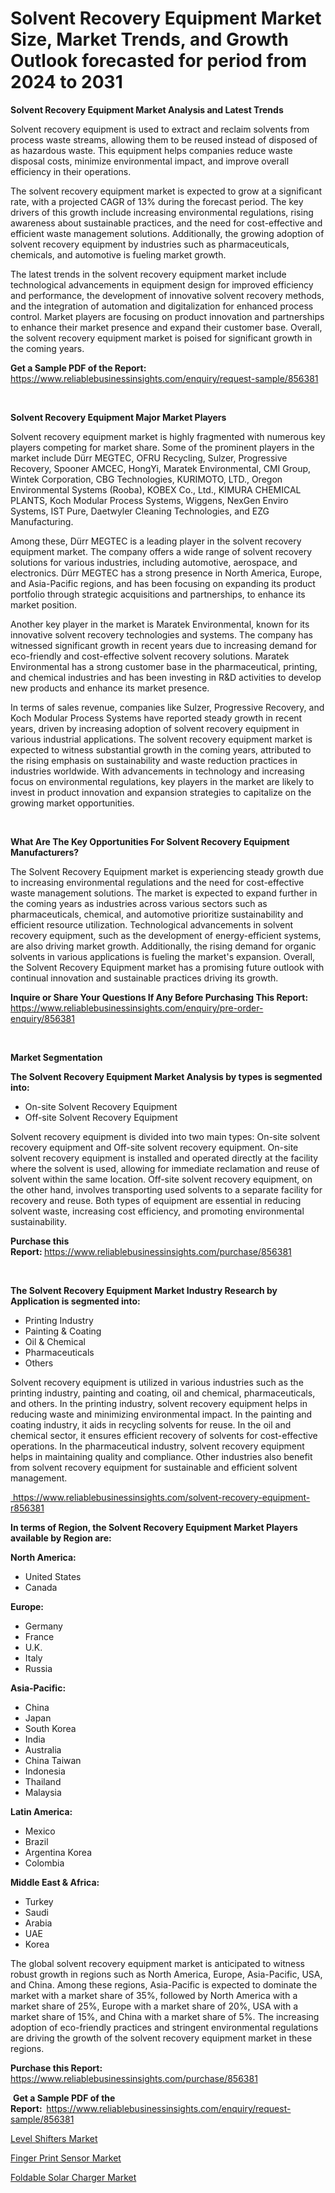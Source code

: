 <p><h1>Solvent Recovery Equipment Market Size, Market Trends, and Growth Outlook forecasted for period from 2024 to 2031</h1></p><p><strong>Solvent Recovery Equipment Market Analysis and Latest Trends</strong></p>
<p><p>Solvent recovery equipment is used to extract and reclaim solvents from process waste streams, allowing them to be reused instead of disposed of as hazardous waste. This equipment helps companies reduce waste disposal costs, minimize environmental impact, and improve overall efficiency in their operations.</p><p>The solvent recovery equipment market is expected to grow at a significant rate, with a projected CAGR of 13% during the forecast period. The key drivers of this growth include increasing environmental regulations, rising awareness about sustainable practices, and the need for cost-effective and efficient waste management solutions. Additionally, the growing adoption of solvent recovery equipment by industries such as pharmaceuticals, chemicals, and automotive is fueling market growth.</p><p>The latest trends in the solvent recovery equipment market include technological advancements in equipment design for improved efficiency and performance, the development of innovative solvent recovery methods, and the integration of automation and digitalization for enhanced process control. Market players are focusing on product innovation and partnerships to enhance their market presence and expand their customer base. Overall, the solvent recovery equipment market is poised for significant growth in the coming years.</p></p>
<p><strong>Get a Sample PDF of the Report:&nbsp;</strong> <a href="https://www.reliablebusinessinsights.com/enquiry/request-sample/856381">https://www.reliablebusinessinsights.com/enquiry/request-sample/856381</a></p>
<p>&nbsp;</p>
<p><strong>Solvent Recovery Equipment Major Market Players</strong></p>
<p><p>Solvent recovery equipment market is highly fragmented with numerous key players competing for market share. Some of the prominent players in the market include Dürr MEGTEC, OFRU Recycling, Sulzer, Progressive Recovery, Spooner AMCEC, HongYi, Maratek Environmental, CMI Group, Wintek Corporation, CBG Technologies, KURIMOTO, LTD., Oregon Environmental Systems (Rooba), KOBEX Co., Ltd., KIMURA CHEMICAL PLANTS, Koch Modular Process Systems, Wiggens, NexGen Enviro Systems, IST Pure, Daetwyler Cleaning Technologies, and EZG Manufacturing.</p><p>Among these, Dürr MEGTEC is a leading player in the solvent recovery equipment market. The company offers a wide range of solvent recovery solutions for various industries, including automotive, aerospace, and electronics. Dürr MEGTEC has a strong presence in North America, Europe, and Asia-Pacific regions, and has been focusing on expanding its product portfolio through strategic acquisitions and partnerships, to enhance its market position.</p><p>Another key player in the market is Maratek Environmental, known for its innovative solvent recovery technologies and systems. The company has witnessed significant growth in recent years due to increasing demand for eco-friendly and cost-effective solvent recovery solutions. Maratek Environmental has a strong customer base in the pharmaceutical, printing, and chemical industries and has been investing in R&D activities to develop new products and enhance its market presence.</p><p>In terms of sales revenue, companies like Sulzer, Progressive Recovery, and Koch Modular Process Systems have reported steady growth in recent years, driven by increasing adoption of solvent recovery equipment in various industrial applications. The solvent recovery equipment market is expected to witness substantial growth in the coming years, attributed to the rising emphasis on sustainability and waste reduction practices in industries worldwide. With advancements in technology and increasing focus on environmental regulations, key players in the market are likely to invest in product innovation and expansion strategies to capitalize on the growing market opportunities.</p></p>
<p>&nbsp;</p>
<p><strong>What Are The Key Opportunities For Solvent Recovery Equipment Manufacturers?</strong></p>
<p><p>The Solvent Recovery Equipment market is experiencing steady growth due to increasing environmental regulations and the need for cost-effective waste management solutions. The market is expected to expand further in the coming years as industries across various sectors such as pharmaceuticals, chemical, and automotive prioritize sustainability and efficient resource utilization. Technological advancements in solvent recovery equipment, such as the development of energy-efficient systems, are also driving market growth. Additionally, the rising demand for organic solvents in various applications is fueling the market's expansion. Overall, the Solvent Recovery Equipment market has a promising future outlook with continual innovation and sustainable practices driving its growth.</p></p>
<p><strong>Inquire or Share Your Questions If Any Before Purchasing This Report:</strong> <a href="https://www.reliablebusinessinsights.com/enquiry/pre-order-enquiry/856381">https://www.reliablebusinessinsights.com/enquiry/pre-order-enquiry/856381</a></p>
<p>&nbsp;</p>
<p><strong>Market Segmentation</strong></p>
<p><strong>The Solvent Recovery Equipment Market Analysis by types is segmented into:</strong></p>
<p><ul><li>On-site Solvent Recovery Equipment</li><li>Off-site Solvent Recovery Equipment</li></ul></p>
<p><p>Solvent recovery equipment is divided into two main types: On-site solvent recovery equipment and Off-site solvent recovery equipment. On-site solvent recovery equipment is installed and operated directly at the facility where the solvent is used, allowing for immediate reclamation and reuse of solvent within the same location. Off-site solvent recovery equipment, on the other hand, involves transporting used solvents to a separate facility for recovery and reuse. Both types of equipment are essential in reducing solvent waste, increasing cost efficiency, and promoting environmental sustainability.</p></p>
<p><strong>Purchase this Report:&nbsp;</strong><a href="https://www.reliablebusinessinsights.com/purchase/856381">https://www.reliablebusinessinsights.com/purchase/856381</a></p>
<p>&nbsp;</p>
<p><strong>The Solvent Recovery Equipment Market Industry Research by Application is segmented into:</strong></p>
<p><ul><li>Printing Industry</li><li>Painting & Coating</li><li>Oil & Chemical</li><li>Pharmaceuticals</li><li>Others</li></ul></p>
<p><p>Solvent recovery equipment is utilized in various industries such as the printing industry, painting and coating, oil and chemical, pharmaceuticals, and others. In the printing industry, solvent recovery equipment helps in reducing waste and minimizing environmental impact. In the painting and coating industry, it aids in recycling solvents for reuse. In the oil and chemical sector, it ensures efficient recovery of solvents for cost-effective operations. In the pharmaceutical industry, solvent recovery equipment helps in maintaining quality and compliance. Other industries also benefit from solvent recovery equipment for sustainable and efficient solvent management.</p></p>
<p><a href="https://www.reliablebusinessinsights.com/solvent-recovery-equipment-r856381">&nbsp;https://www.reliablebusinessinsights.com/solvent-recovery-equipment-r856381</a></p>
<p><strong>In terms of Region, the Solvent Recovery Equipment Market Players available by Region are:</strong></p>
<p>
    <p> <strong> North America: </strong>
        <ul>
            <li>United States</li>
            <li>Canada</li>
        </ul>
        </p> 
    <p> <strong> Europe: </strong>
        <ul>
            <li>Germany</li>
            <li>France</li>
            <li>U.K.</li>
            <li>Italy</li>
            <li>Russia</li>
        </ul>
        </p> 
    <p> <strong> Asia-Pacific: </strong>
        <ul>
            <li>China</li>
            <li>Japan</li>
            <li>South Korea</li>
            <li>India</li>
            <li>Australia</li>
            <li>China Taiwan</li>
            <li>Indonesia</li>
            <li>Thailand</li>
            <li>Malaysia</li>
        </ul>
        </p> 
    <p> <strong> Latin America: </strong>
        <ul>
            <li>Mexico</li>
            <li>Brazil</li>
            <li>Argentina Korea</li>
            <li>Colombia</li>
        </ul>
        </p> 
    <p> <strong> Middle East & Africa: </strong>
        <ul>
            <li>Turkey</li>
            <li>Saudi</li>
            <li>Arabia</li>
            <li>UAE</li>
            <li>Korea</li>
        </ul>
    </p>
    </p>
<p><p>The global solvent recovery equipment market is anticipated to witness robust growth in regions such as North America, Europe, Asia-Pacific, USA, and China. Among these regions, Asia-Pacific is expected to dominate the market with a market share of 35%, followed by North America with a market share of 25%, Europe with a market share of 20%, USA with a market share of 15%, and China with a market share of 5%. The increasing adoption of eco-friendly practices and stringent environmental regulations are driving the growth of the solvent recovery equipment market in these regions.</p></p>
<p><strong>Purchase this Report: </strong><a href="https://www.reliablebusinessinsights.com/purchase/856381">https://www.reliablebusinessinsights.com/purchase/856381</a></p>
<p>&nbsp;<strong>Get a Sample PDF of the Report:&nbsp;&nbsp;</strong><a href="https://www.reliablebusinessinsights.com/enquiry/request-sample/856381">https://www.reliablebusinessinsights.com/enquiry/request-sample/856381</a></p>
<p><strong></strong></p>
<p><p><a href="https://github.com/mdinislamsheik/Market-Research-Report-List-1/blob/main/level-shifters-market.md">Level Shifters Market</a></p><p><a href="https://github.com/NorbertYates/Market-Research-Report-List-6/blob/main/finger-print-sensor-market.md">Finger Print Sensor Market</a></p><p><a href="https://github.com/abdulKoss1914/Market-Research-Report-List-1/blob/main/foldable-solar-charger-market.md">Foldable Solar Charger Market</a></p></p>